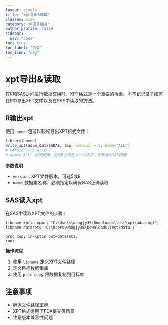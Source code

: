 ```yaml
---
layout: single
title: "xpt导出&读取"
classes: wide
category: "R语言相关"
author_profile: false
sidebar:
  nav: "docs"
toc: true
toc_label: "目录"
toc_icon: "cog"
---
```


# xpt导出&读取

在R和SAS之间进行数据交换时，XPT格式是一个重要的桥梁。本笔记记录了如何在R中导出XPT文件以及在SAS中读取的方法。

## R输出xpt

使用 `haven` 包可以轻松导出XPT格式文件：

```r
library(haven)
write_xpt(adam_data$ADAE, tmp, version = 5, name="ALL")
# version = 5 or 8
# name="ALL" 必须使用，否则R会自定义一个名字，导致读入SAS困难 
```

**参数说明**

- `version`: XPT文件版本，可选5或8
- `name`: 数据集名称，必须指定以确保SAS正确读取

## SAS读入xpt

在SAS中读取XPT文件的步骤：

```sas
libname xptin xport "C:\Users\wangjy35\Downloads\test\xpt\adae.xpt";
libname datasets 'C:\Users\wangjy35\Downloads\test\data';

proc copy in=xptin out=datasets;
run;
```

**操作流程**

1. 使用 `libname` 定义XPT文件路径
2. 定义目标数据集库  
3. 使用 `proc copy` 将数据复制到目标库

## 注意事项

- 确保文件路径正确
- XPT格式适用于FDA提交等场景
- 注意版本兼容性问题